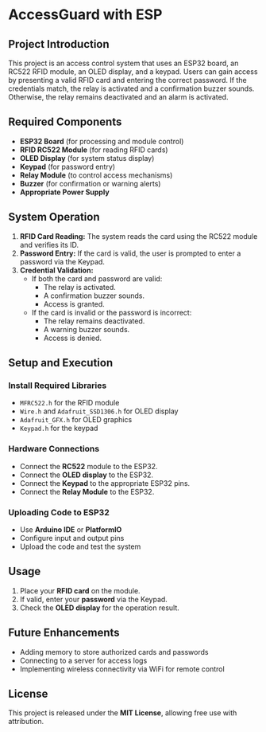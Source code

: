 # AccessGuard with ESP

## Project Introduction

This project is an access control system that uses an ESP32 board, an RC522 RFID module, an OLED display, and a keypad. Users can gain access by presenting a valid RFID card and entering the correct password. If the credentials match, the relay is activated and a confirmation buzzer sounds. Otherwise, the relay remains deactivated and an alarm is activated.

## Required Components

- **ESP32 Board** (for processing and module control)
- **RFID RC522 Module** (for reading RFID cards)
- **OLED Display** (for system status display)
- **Keypad** (for password entry)
- **Relay Module** (to control access mechanisms)
- **Buzzer** (for confirmation or warning alerts)
- **Appropriate Power Supply**



## System Operation

1. **RFID Card Reading:** The system reads the card using the RC522 module and verifies its ID.
2. **Password Entry:** If the card is valid, the user is prompted to enter a password via the Keypad.
3. **Credential Validation:**
    - If both the card and password are valid:
        - The relay is activated.
        - A confirmation buzzer sounds.
        - Access is granted.
    - If the card is invalid or the password is incorrect:
        - The relay remains deactivated.
        - A warning buzzer sounds.
        - Access is denied.



## Setup and Execution

### Install Required Libraries

- `MFRC522.h` for the RFID module
- `Wire.h` and `Adafruit_SSD1306.h` for OLED display
- `Adafruit_GFX.h` for OLED graphics
- `Keypad.h` for the keypad



### Hardware Connections

- Connect the **RC522** module to the ESP32.
- Connect the **OLED display** to the ESP32.
- Connect the **Keypad** to the appropriate ESP32 pins.
- Connect the **Relay Module** to the ESP32.

### Uploading Code to ESP32

- Use **Arduino IDE** or **PlatformIO**
- Configure input and output pins
- Upload the code and test the system

## Usage

1. Place your **RFID card** on the module.
2. If valid, enter your **password** via the Keypad.
3. Check the **OLED display** for the operation result.



## Future Enhancements
- Adding memory to store authorized cards and passwords
- Connecting to a server for access logs
- Implementing wireless connectivity via WiFi for remote control

## License
This project is released under the **MIT License**, allowing free use with attribution.

